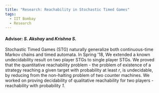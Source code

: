 ```yaml
---
title: "Research: Reachability in Stochastic Timed Games"
tags:
  - IIT Bombay
  - Research
---
```


#### Advisor: *S. Akshay* and *Krishna S.*

Stochastic Timed Games (STG) naturally generalize both continuous-time Markov chains and timed automata. In Spring '18, We extended a known undecidability result on two player STGs to single player STGs. We proved that the quantitative reachability problem - the problem of existence of a strategy reaching a given target with probability at least *r*, is undecidable, by reducing from the non-halting problem of two counter machines. We worked on proving decidability of qualitative reachability for two players - reachability with probability *1*.